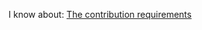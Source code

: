 I know about: [The contribution requirements](https://github.com/wikilabs/policy-test/blob/master/CONTRIBUTING.md)
